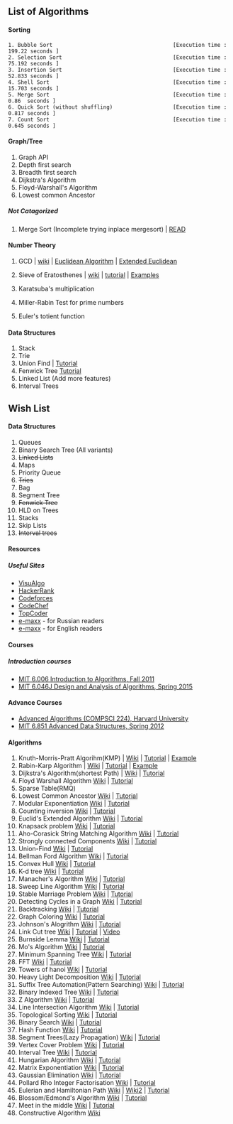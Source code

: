 ## List of Algorithms
#### Sorting

    1. Bubble Sort 										[Execution time : 199.22 seconds ]  
    2. Selection Sort									[Execution time : 75.192 seconds ]  
    3. Insertion Sort									[Execution time : 52.833 seconds ]  
    4. Shell Sort										[Execution time : 15.703 seconds ]  
    5. Merge Sort										[Execution time :  0.86  seconds ]  
    6. Quick Sort (without shuffling)					[Execution time :  0.817 seconds ]  
    7. Count Sort										[Execution time :  0.645 seconds ]  

#### Graph/Tree
1. Graph API  
2. Depth first search  
3. Breadth first search  
4. Dijkstra's Algorithm
5. Floyd-Warshall's Algorithm
6. Lowest common Ancestor

##### Not Catagorized
1. Merge Sort  (Incomplete trying inplace mergesort) | [READ](http://citeseerx.ist.psu.edu/viewdoc/download?doi=10.1.1.22.8523&rep=rep1&type=pdf)



#### Number Theory
1. GCD | [wiki](https://en.wikipedia.org/wiki/Greatest_common_divisor) | [Euclidean Algorithm](https://www.khanacademy.org/computing/computer-science/cryptography/modarithmetic/a/the-euclidean-algorithm) | [Extended Euclidean](http://www-math.ucdenver.edu/~wcherowi/courses/m5410/exeucalg.html)

2. Sieve of Eratosthenes | [wiki](https://en.wikipedia.org/wiki/Sieve_of_Eratosthenes) | [tutorial](http://primes.utm.edu/glossary/xpage/sieveoferatosthenes.html) | [Examples](http://www.geeksforgeeks.org/sieve-of-eratosthenes/)

3. Karatsuba's multiplication
4. Miller-Rabin Test for prime numbers 
5. Euler's totient function 

#### Data Structures
1. Stack
2. Trie
3. Union Find | [Tutorial](https://www.hackerearth.com/practice/notes/disjoint-set-union-union-find/)
4. Fenwick Tree [Tutorial](https://www.hackerearth.com/practice/notes/binary-indexed-tree-or-fenwick-tree/)
5. Linked List (Add more features)
6. Interval Trees 

## Wish List

#### Data Structures
1. Queues
2. Binary Search Tree (All variants)
3. <del>Linked Lists<del>
4. Maps
5. Priority Queue
6. <del>Tries</del>
7. Bag
8. Segment Tree
9. <del>Fenwick Tree</del>
10. HLD on Trees
11. Stacks
12. Skip Lists
13. <del>Interval trees</del>

#### Resources
##### Useful Sites
* [VisuAlgo](https://visualgo.net/en)
* [HackerRank](http://hackerrank.com/) 
* [Codeforces](http://codeforces.com/) 
* [CodeChef](https://www.codechef.com/) 
* [TopCoder](https://www.topcoder.com/)
* [e-maxx](http://e-maxx.ru/) - for Russian readers
* [e-maxx](https://e-maxx-eng.appspot.com/) - for English readers

#### Courses

##### Introduction courses
* [MIT 6.006 Introduction to Algorithms, Fall 2011](https://www.youtube.com/watch?v=HtSuA80QTyo&list=PLUl4u3cNGP61Oq3tWYp6V_F-5jb5L2iHb)
* [MIT 6.046J Design and Analysis of Algorithms, Spring 2015](https://www.youtube.com/watch?v=2P-yW7LQr08&list=PLUl4u3cNGP6317WaSNfmCvGym2ucw3oGp)

#### Advance Courses
* [Advanced Algorithms (COMPSCI 224), Harvard University](https://www.youtube.com/watch?v=0JUN9aDxVmI&list=PL2SOU6wwxB0uP4rJgf5ayhHWgw7akUWSf)
* [MIT 6.851 Advanced Data Structures, Spring 2012](https://www.youtube.com/watch?v=T0yzrZL1py0&list=PLUl4u3cNGP61hsJNdULdudlRL493b-XZf)

#### Algorithms

1. Knuth-Morris-Pratt Algorihm(KMP) | [Wiki](https://en.wikipedia.org/wiki/Knuth%E2%80%93Morris%E2%80%93Pratt_algorithm) | [Tutorial](http://www.ics.uci.edu/~eppstein/161/960227.html) | [Example](http://www.geeksforgeeks.org/searching-for-patterns-set-2-kmp-algorithm/)
2. Rabin-Karp Algorithm | [Wiki](https://en.wikipedia.org/wiki/Rabin%E2%80%93Karp_algorithm) | [Tutorial](https://www.topcoder.com/community/data-science/data-science-tutorials/introduction-to-string-searching-algorithms/) | [Example](http://www.geeksforgeeks.org/searching-for-patterns-set-3-rabin-karp-algorithm/)
3. Dijkstra's Algorithm(shortest Path) | [Wiki](https://en.wikipedia.org/wiki/Dijkstra%27s_algorithm) | [Tutorial](https://www.topcoder.com/community/data-science/data-science-tutorials/introduction-to-graphs-and-their-data-structures-section-3/#dijkstra)
4. Floyd Warshall Algorithm [Wiki](https://en.wikipedia.org/wiki/Floyd%E2%80%93Warshall_algorithm) | [Tutorial](https://www.geeksforgeeks.org/dynamic-programming-set-16-floyd-warshall-algorithm/) 
5. Sparse Table(RMQ) 
6. Lowest Common Ancestor [Wiki](https://en.wikipedia.org/wiki/Lowest_common_ancestor) | [Tutorial](https://www.topcoder.com/community/data-science/data-science-tutorials/range-minimum-query-and-lowest-common-ancestor/) 
7. Modular Exponentiation [Wiki](https://en.wikipedia.org/wiki/Modular_exponentiation) | [Tutorial](https://discuss.codechef.com/questions/20451/a-tutorial-on-fast-modulo-multiplication-exponential-squaring)
8. Counting inversion [Wiki](https://en.wikipedia.org/wiki/Inversion_(discrete_mathematics)) | [Tutorial](https://www.geeksforgeeks.org/counting-inversions/)
9. Euclid's Extended Algorithm [Wiki](https://www.geeksforgeeks.org/euclidean-algorithms-basic-and-extended/)  | [Tutorial](https://discuss.codechef.com/questions/20842/a-tutorial-on-the-extended-euclids-algorithm)
10. Knapsack problem [Wiki](https://en.wikipedia.org/wiki/Knapsack_problem)  | [Tutorial](https://www.geeksforgeeks.org/knapsack-problem/)
11. Aho-Corasick String Matching Algorithm [Wiki](https://en.wikipedia.org/wiki/Aho%E2%80%93Corasick_algorithm)  | [Tutorial](http://codeforces.com/blog/entry/14854)
12. Strongly connected Components [Wiki](https://en.wikipedia.org/wiki/Strongly_connected_component)  | [Tutorial](https://www.hackerearth.com/practice/algorithms/graphs/strongly-connected-components/tutorial/)
13. Union-Find [Wiki](https://en.wikipedia.org/wiki/Disjoint-set_data_structure)  | [Tutorial](https://www.hackerearth.com/practice/notes/disjoint-set-union-union-find/)
14. Bellman Ford Algorithm [Wiki](https://en.wikipedia.org/wiki/Bellman%E2%80%93Ford_algorithm)  | [Tutorial](https://www.hackerearth.com/practice/algorithms/graphs/shortest-path-algorithms/tutorial/)
15. Convex Hull [Wiki](https://en.wikipedia.org/wiki/Convex_hull_algorithms)  | [Tutorial](https://www.geeksforgeeks.org/convex-hull-set-1-jarviss-algorithm-or-wrapping/)
16. K-d tree [Wiki](https://en.wikipedia.org/wiki/K-d_tree)  | [Tutorial](https://www.geeksforgeeks.org/k-dimensional-tree/)
17. Manacher's Algorithm [Wiki](https://www.hackerearth.com/practice/algorithms/string-algorithm/manachars-algorithm/tutorial/)  | [Tutorial](https://en.wikipedia.org/wiki/Longest_palindromic_substring)
18. Sweep Line Algorithm [Wiki](https://en.wikipedia.org/wiki/Sweep_line_algorithm)  | [Tutorial](https://www.topcoder.com/community/data-science/data-science-tutorials/line-sweep-algorithms/)
19. Stable Marriage Problem [Wiki](https://en.wikipedia.org/wiki/Stable_marriage_problem)  | [Tutorial](https://www.geeksforgeeks.org/stable-marriage-problem/)
20. Detecting Cycles in a Graph [Wiki](https://en.wikipedia.org/wiki/Cycle_graph)  | [Tutorial](https://www.geeksforgeeks.org/detect-cycle-in-a-graph/)
21. Backtracking [Wiki](https://en.wikipedia.org/wiki/Backtracking)  | [Tutorial](https://www.hackerearth.com/practice/basic-programming/recursion/recursion-and-backtracking/tutorial/)
22. Graph Coloring [Wiki](https://en.wikipedia.org/wiki/Graph_coloring)  | [Tutorial](https://www.geeksforgeeks.org/graph-coloring-applications/)
23. Johnson's Alogrithm [Wiki](https://en.wikipedia.org/wiki/Johnson%27s_algorithm)  | [Tutorial](https://www.geeksforgeeks.org/johnsons-algorithm/)
24. Link Cut tree [Wiki](https://en.wikipedia.org/wiki/Link/cut_tree)  | [Tutorial](https://courses.csail.mit.edu/6.851/spring12/scribe/L19.pdf) | [Video](https://www.youtube.com/watch?v=cyx63EI_jbo)
25. Burnside Lemma [Wiki](https://en.wikipedia.org/wiki/Burnside%27s_lemma)  | [Tutorial](http://codeforces.com/blog/entry/51272)
26. Mo's Algorithm [Wiki](http://codeforces.com/blog/entry/7383)  | [Tutorial](https://blog.anudeep2011.com/mos-algorithm/)
27. Minimum Spanning Tree [Wiki](https://en.wikipedia.org/wiki/Minimum_spanning_tree)  | [Tutorial](https://www.hackerearth.com/practice/algorithms/graphs/minimum-spanning-tree/tutorial/)
28. FFT [Wiki](https://en.wikipedia.org/wiki/Fast_Fourier_transform)  | [Tutorial](http://codeforces.com/blog/entry/43499)
29. Towers of hanoi [Wiki](https://en.wikipedia.org/wiki/Tower_of_Hanoi)  | [Tutorial](https://www.geeksforgeeks.org/c-program-for-tower-of-hanoi/)
30. Heavy Light Decomposition [Wiki](https://en.wikipedia.org/wiki/Heavy_path_decomposition)  | [Tutorial](https://blog.anudeep2011.com/heavy-light-decomposition/)
31. Suffix Tree Automation(Pattern Searching) [Wiki](https://en.wikipedia.org/wiki/Suffix_tree)  | [Tutorial](https://www.hackerearth.com/practice/data-structures/advanced-data-structures/suffix-trees/tutorial/)
32. Binary Indexed Tree [Wiki](https://en.wikipedia.org/wiki/Fenwick_tree)  | [Tutorial](https://www.topcoder.com/community/data-science/data-science-tutorials/binary-indexed-trees/) 
33. Z Algorithm [Wiki](https://en.wikipedia.org/wiki/String_searching_algorithm)  | [Tutorial](https://www.hackerearth.com/practice/algorithms/string-algorithm/z-algorithm/tutorial/)
34. Line Intersection Algorithm [Wiki](https://en.wikipedia.org/wiki/Intersection_(Euclidean_geometry))  | [Tutorial](https://www.topcoder.com/community/data-science/data-science-tutorials/geometry-concepts-line-intersection-and-its-applications/)
35. Topological Sorting [Wiki](https://en.wikipedia.org/wiki/Topological_sorting)  | [Tutorial](https://www.hackerearth.com/practice/algorithms/graphs/topological-sort/tutorial/)
36. Binary Search [Wiki](https://en.wikipedia.org/wiki/Binary_search_algorithm)  | [Tutorial](https://www.topcoder.com/community/data-science/data-science-tutorials/binary-search/)
37. Hash Function [Wiki]()  | [Tutorial]()
38. Segment Trees(Lazy Propagation) [Wiki](https://en.wikipedia.org/wiki/Segment_tree)  | [Tutorial](https://www.topcoder.com/community/data-science/data-science-tutorials/range-minimum-query-and-lowest-common-ancestor/)
39. Vertex Cover Problem [Wiki](https://en.wikipedia.org/wiki/Vertex_cover)  | [Tutorial](https://www.geeksforgeeks.org/vertex-cover-problem-set-2-dynamic-programming-solution-tree/)
40. Interval Tree [Wiki](https://en.wikipedia.org/wiki/Interval_tree)  | [Tutorial](https://www.geeksforgeeks.org/interval-tree/)
41. Hungarian Algorithm [Wiki](https://en.wikipedia.org/wiki/Hungarian_algorithm)  | [Tutorial](https://www.topcoder.com/community/data-science/data-science-tutorials/assignment-problem-and-hungarian-algorithm/)
42. Matrix Exponentiation [Wiki](https://en.wikipedia.org/wiki/Matrix_exponential)  | [Tutorial](https://www.hackerearth.com/practice/notes/matrix-exponentiation-1/)
43. Gaussian Elimination [Wiki](https://en.wikipedia.org/wiki/Gaussian_elimination)  | [Tutorial](https://www.geeksforgeeks.org/gaussian-elimination/)
44. Pollard Rho Integer Factorisation [Wiki](https://en.wikipedia.org/wiki/Pollard%27s_rho_algorithm)  | [Tutorial](https://www.geeksforgeeks.org/pollards-rho-algorithm-prime-factorization/)
45. Eulerian and Hamiltonian Path [Wiki](https://en.wikipedia.org/wiki/Hamiltonian_path) | [Wiki2](https://en.wikipedia.org/wiki/Eulerian_path)  | [Tutorial](https://www.cs.sfu.ca/~ggbaker/zju/math/euler-ham.html)
46. Blossom/Edmond's Algorithm [Wiki](https://www.infoarena.ro/blog/meet-in-the-middle)  | [Tutorial](https://www.geeksforgeeks.org/meet-in-the-middle/)
47. Meet in the middle [Wiki]()  | [Tutorial]()
48. Constructive Algorithm [Wiki](https://en.wikipedia.org/wiki/Constructivism_(mathematics)) 
